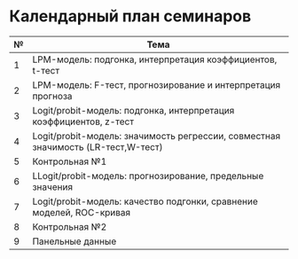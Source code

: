 # Календарный план семинаров

|№|Тема|
|-|-|
|1|LPM-модель: подгонка, интерпретация коэффициентов, t-тест|
|2|LPM-модель: F-тест, прогнозирование и интерпретация прогноза|
|3|Logit/probit-модель: подгонка, интерпретация коэффициентов, z-тест|
|4|Logit/probit-модель: значимость регрессии, совместная значимость (LR-тест,W-тест)|
|5|Контрольная №1 |
|6|LLogit/probit-модель: прогнозирование,  предельные значения|
|7|Logit/probit-модель: качество подгонки, сравнение моделей, ROC-кривая|
|8|Контрольная №2|
|9|Панельные данные|
